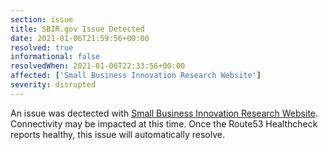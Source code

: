 ```yaml
---
section: issue
title: SBIR.gov Issue Detected
date: 2021-01-06T21:59:56+00:00
resolved: true
informational: false
resolvedWhen: 2021-01-06T22:33:56+00:00
affected: ['Small Business Innovation Research Website']
severity: disrupted
---
```

An issue was dectected with [Small Business Innovation Research Website](https://www.sbir.gov).  Connectivity may be impacted at this time.  Once the Route53 Healthcheck reports healthy, this issue will automatically resolve.
